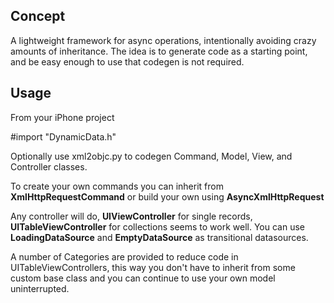 Concept
-------

A lightweight framework for async operations, intentionally avoiding
crazy amounts of inheritance.  The idea is to generate code as a starting
point, and be easy enough to use that codegen is not required.

Usage
-----

From your iPhone project

  #import "DynamicData.h"


Optionally use xml2objc.py to codegen Command, Model, View, and Controller
classes.

To create your own commands you can inherit from **XmlHttpRequestCommand** or
build your own using **AsyncXmlHttpRequest**

Any controller will do, **UIViewController** for single records,
**UITableViewController** for collections seems to work well.  You can use 
**LoadingDataSource** and **EmptyDataSource** as transitional datasources.

A number of Categories are provided to reduce code in UITableViewControllers,
this way you don't have to inherit from some custom base class and you can
continue to use your own model uninterrupted.